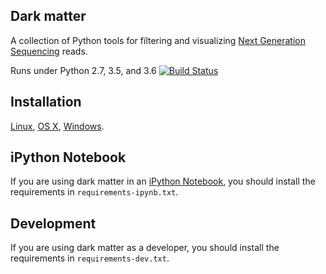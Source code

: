 ## Dark matter

A collection of Python tools for filtering and visualizing
[Next Generation Sequencing](https://en.wikipedia.org/wiki/DNA_sequencing#Next-generation_methods)
reads.

Runs under Python 2.7, 3.5, and 3.6
[![Build Status](https://travis-ci.org/acorg/dark-matter.svg?branch=master)](https://travis-ci.org/acorg/dark-matter)

## Installation

[Linux](doc/linux.md), [OS X](doc/mac.md), [Windows](doc/windows.md).

## iPython Notebook

If you are using dark matter in an
[iPython Notebook](https://ipython.org/notebook.html), you should install
the requirements in `requirements-ipynb.txt`.

## Development

If you are using dark matter as a developer, you should install the
requirements in `requirements-dev.txt`.

